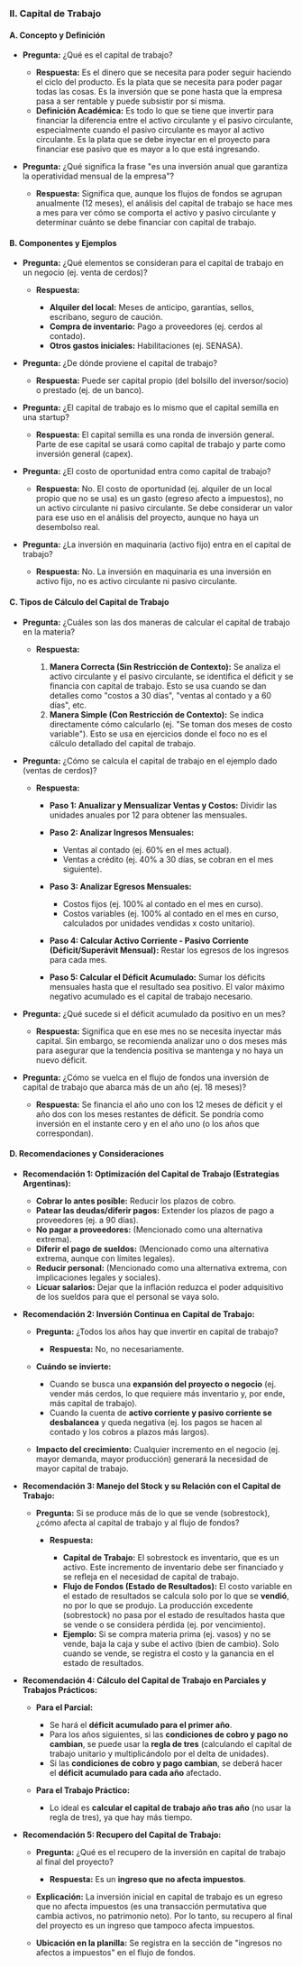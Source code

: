 ### **II. Capital de Trabajo**

#### **A. Concepto y Definición**

- **Pregunta:** ¿Qué es el capital de trabajo?
    
    - **Respuesta:** Es el dinero que se necesita para poder seguir haciendo el ciclo del producto. Es la plata que se necesita para poder pagar todas las cosas. Es la inversión que se pone hasta que la empresa pasa a ser rentable y puede subsistir por sí misma.
    - **Definición Académica:** Es todo lo que se tiene que invertir para financiar la diferencia entre el activo circulante y el pasivo circulante, especialmente cuando el pasivo circulante es mayor al activo circulante. Es la plata que se debe inyectar en el proyecto para financiar ese pasivo que es mayor a lo que está ingresando.
    
- **Pregunta:** ¿Qué significa la frase "es una inversión anual que garantiza la operatividad mensual de la empresa"?
    
    - **Respuesta:** Significa que, aunque los flujos de fondos se agrupan anualmente (12 meses), el análisis del capital de trabajo se hace mes a mes para ver cómo se comporta el activo y pasivo circulante y determinar cuánto se debe financiar con capital de trabajo.
    

#### **B. Componentes y Ejemplos**

- **Pregunta:** ¿Qué elementos se consideran para el capital de trabajo en un negocio (ej. venta de cerdos)?
    
    - **Respuesta:**
        
        - **Alquiler del local:** Meses de anticipo, garantías, sellos, escribano, seguro de caución.
        - **Compra de inventario:** Pago a proveedores (ej. cerdos al contado).
        - **Otros gastos iniciales:** Habilitaciones (ej. SENASA).
        
    
- **Pregunta:** ¿De dónde proviene el capital de trabajo?
    
    - **Respuesta:** Puede ser capital propio (del bolsillo del inversor/socio) o prestado (ej. de un banco).
    
- **Pregunta:** ¿El capital de trabajo es lo mismo que el capital semilla en una startup?
    
    - **Respuesta:** El capital semilla es una ronda de inversión general. Parte de ese capital se usará como capital de trabajo y parte como inversión general (capex).
    
- **Pregunta:** ¿El costo de oportunidad entra como capital de trabajo?
    
    - **Respuesta:** No. El costo de oportunidad (ej. alquiler de un local propio que no se usa) es un gasto (egreso afecto a impuestos), no un activo circulante ni pasivo circulante. Se debe considerar un valor para ese uso en el análisis del proyecto, aunque no haya un desembolso real.
    
- **Pregunta:** ¿La inversión en maquinaria (activo fijo) entra en el capital de trabajo?
    
    - **Respuesta:** No. La inversión en maquinaria es una inversión en activo fijo, no es activo circulante ni pasivo circulante.
    

#### **C. Tipos de Cálculo del Capital de Trabajo**

- **Pregunta:** ¿Cuáles son las dos maneras de calcular el capital de trabajo en la materia?
    
    - **Respuesta:**
        
        1. **Manera Correcta (Sin Restricción de Contexto):** Se analiza el activo circulante y el pasivo circulante, se identifica el déficit y se financia con capital de trabajo. Esto se usa cuando se dan detalles como "costos a 30 días", "ventas al contado y a 60 días", etc.
        2. **Manera Simple (Con Restricción de Contexto):** Se indica directamente cómo calcularlo (ej. "Se toman dos meses de costo variable"). Esto se usa en ejercicios donde el foco no es el cálculo detallado del capital de trabajo.
        
    
- **Pregunta:** ¿Cómo se calcula el capital de trabajo en el ejemplo dado (ventas de cerdos)?
    
    - **Respuesta:**
        
        - **Paso 1: Anualizar y Mensualizar Ventas y Costos:** Dividir las unidades anuales por 12 para obtener las mensuales.
        - **Paso 2: Analizar Ingresos Mensuales:**
            
            - Ventas al contado (ej. 60% en el mes actual).
            - Ventas a crédito (ej. 40% a 30 días, se cobran en el mes siguiente).
            
        - **Paso 3: Analizar Egresos Mensuales:**
            
            - Costos fijos (ej. 100% al contado en el mes en curso).
            - Costos variables (ej. 100% al contado en el mes en curso, calculados por unidades vendidas x costo unitario).
            
        - **Paso 4: Calcular Activo Corriente - Pasivo Corriente (Déficit/Superávit Mensual):** Restar los egresos de los ingresos para cada mes.
        - **Paso 5: Calcular el Déficit Acumulado:** Sumar los déficits mensuales hasta que el resultado sea positivo. El valor máximo negativo acumulado es el capital de trabajo necesario.
        
    
- **Pregunta:** ¿Qué sucede si el déficit acumulado da positivo en un mes?
    
    - **Respuesta:** Significa que en ese mes no se necesita inyectar más capital. Sin embargo, se recomienda analizar uno o dos meses más para asegurar que la tendencia positiva se mantenga y no haya un nuevo déficit.
    
- **Pregunta:** ¿Cómo se vuelca en el flujo de fondos una inversión de capital de trabajo que abarca más de un año (ej. 18 meses)?
    
    - **Respuesta:** Se financia el año uno con los 12 meses de déficit y el año dos con los meses restantes de déficit. Se pondría como inversión en el instante cero y en el año uno (o los años que correspondan).
    

#### **D. Recomendaciones y Consideraciones**

- **Recomendación 1: Optimización del Capital de Trabajo (Estrategias Argentinas):**
    
    - **Cobrar lo antes posible:** Reducir los plazos de cobro.
    - **Patear las deudas/diferir pagos:** Extender los plazos de pago a proveedores (ej. a 90 días).
    - **No pagar a proveedores:** (Mencionado como una alternativa extrema).
    - **Diferir el pago de sueldos:** (Mencionado como una alternativa extrema, aunque con límites legales).
    - **Reducir personal:** (Mencionado como una alternativa extrema, con implicaciones legales y sociales).
    - **Licuar salarios:** Dejar que la inflación reduzca el poder adquisitivo de los sueldos para que el personal se vaya solo.
    
- **Recomendación 2: Inversión Continua en Capital de Trabajo:**
    
    - **Pregunta:** ¿Todos los años hay que invertir en capital de trabajo?
        
        - **Respuesta:** No, no necesariamente.
        
    - **Cuándo se invierte:**
        
        - Cuando se busca una **expansión del proyecto o negocio** (ej. vender más cerdos, lo que requiere más inventario y, por ende, más capital de trabajo).
        - Cuando la cuenta de **activo corriente y pasivo corriente se desbalancea** y queda negativa (ej. los pagos se hacen al contado y los cobros a plazos más largos).
        
    - **Impacto del crecimiento:** Cualquier incremento en el negocio (ej. mayor demanda, mayor producción) generará la necesidad de mayor capital de trabajo.
    
- **Recomendación 3: Manejo del Stock y su Relación con el Capital de Trabajo:**
    
    - **Pregunta:** Si se produce más de lo que se vende (sobrestock), ¿cómo afecta al capital de trabajo y al flujo de fondos?
        
        - **Respuesta:**
            
            - **Capital de Trabajo:** El sobrestock es inventario, que es un activo. Este incremento de inventario debe ser financiado y se refleja en el necesidad de capital de trabajo.
            - **Flujo de Fondos (Estado de Resultados):** El costo variable en el estado de resultados se calcula solo por lo que se **vendió**, no por lo que se produjo. La producción excedente (sobrestock) no pasa por el estado de resultados hasta que se vende o se considera pérdida (ej. por vencimiento).
            - **Ejemplo:** Si se compra materia prima (ej. vasos) y no se vende, baja la caja y sube el activo (bien de cambio). Solo cuando se vende, se registra el costo y la ganancia en el estado de resultados.
            
        
    
- **Recomendación 4: Cálculo del Capital de Trabajo en Parciales y Trabajos Prácticos:**
    
    - **Para el Parcial:**
        
        - Se hará el **déficit acumulado para el primer año**.
        - Para los años siguientes, si las **condiciones de cobro y pago no cambian**, se puede usar la **regla de tres** (calculando el capital de trabajo unitario y multiplicándolo por el delta de unidades).
        - Si las **condiciones de cobro y pago cambian**, se deberá hacer el **déficit acumulado para cada año** afectado.
        
    - **Para el Trabajo Práctico:**
        
        - Lo ideal es **calcular el capital de trabajo año tras año** (no usar la regla de tres), ya que hay más tiempo.
        
    
- **Recomendación 5: Recupero del Capital de Trabajo:**
    
    - **Pregunta:** ¿Qué es el recupero de la inversión en capital de trabajo al final del proyecto?
        
        - **Respuesta:** Es un **ingreso que no afecta impuestos**.
        
    - **Explicación:** La inversión inicial en capital de trabajo es un egreso que no afecta impuestos (es una transacción permutativa que cambia activos, no patrimonio neto). Por lo tanto, su recupero al final del proyecto es un ingreso que tampoco afecta impuestos.
    - **Ubicación en la planilla:** Se registra en la sección de "ingresos no afectos a impuestos" en el flujo de fondos.
